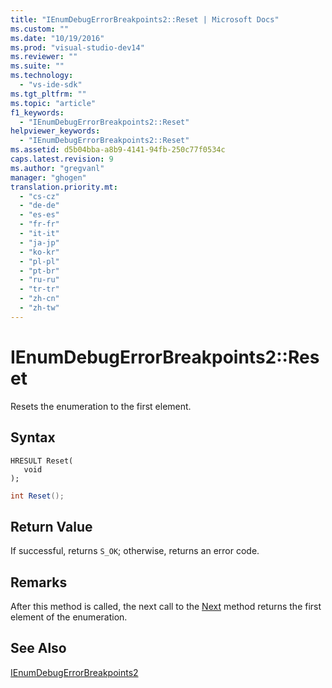 ```yaml
---
title: "IEnumDebugErrorBreakpoints2::Reset | Microsoft Docs"
ms.custom: ""
ms.date: "10/19/2016"
ms.prod: "visual-studio-dev14"
ms.reviewer: ""
ms.suite: ""
ms.technology: 
  - "vs-ide-sdk"
ms.tgt_pltfrm: ""
ms.topic: "article"
f1_keywords: 
  - "IEnumDebugErrorBreakpoints2::Reset"
helpviewer_keywords: 
  - "IEnumDebugErrorBreakpoints2::Reset"
ms.assetid: d5b04bba-a8b9-4141-94fb-250c77f0534c
caps.latest.revision: 9
ms.author: "gregvanl"
manager: "ghogen"
translation.priority.mt: 
  - "cs-cz"
  - "de-de"
  - "es-es"
  - "fr-fr"
  - "it-it"
  - "ja-jp"
  - "ko-kr"
  - "pl-pl"
  - "pt-br"
  - "ru-ru"
  - "tr-tr"
  - "zh-cn"
  - "zh-tw"
---
```

# IEnumDebugErrorBreakpoints2::Reset
Resets the enumeration to the first element.  
  
## Syntax  
  
```cpp#  
HRESULT Reset(  
   void  
);  
```  
  
```c#  
int Reset();  
```  
  
## Return Value  
 If successful, returns `S_OK`; otherwise, returns an error code.  
  
## Remarks  
 After this method is called, the next call to the [Next](../extensibility-debugger-reference/ienumdebugerrorbreakpoints2--next.md) method returns the first element of the enumeration.  
  
## See Also  
 [IEnumDebugErrorBreakpoints2](../extensibility-debugger-reference/ienumdebugerrorbreakpoints2.md)